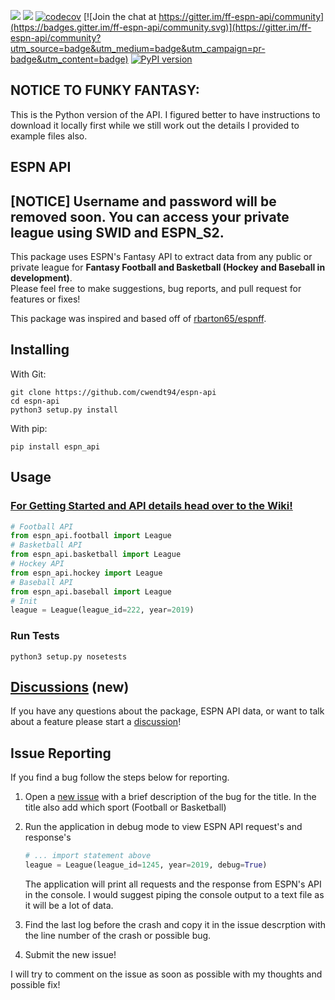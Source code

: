 ![](https://github.com/cwendt94/espn-api/workflows/Espn%20API/badge.svg)
![](https://github.com/cwendt94/espn-api/workflows/Espn%20API%20Integration%20Test/badge.svg) [![codecov](https://codecov.io/gh/cwendt94/espn-api/branch/master/graphs/badge.svg)](https://codecov.io/gh/cwendt94/espn-api) [![Join the chat at https://gitter.im/ff-espn-api/community](https://badges.gitter.im/ff-espn-api/community.svg)](https://gitter.im/ff-espn-api/community?utm_source=badge&utm_medium=badge&utm_campaign=pr-badge&utm_content=badge) [![PyPI version](https://badge.fury.io/py/espn-api.svg)](https://badge.fury.io/py/espn-api)

## NOTICE TO FUNKY FANTASY:
This is the Python version of the API. I figured better to have instructions to download it locally first while we still work out the details
I provided to example files also.


## ESPN API
## [NOTICE] Username and password will be removed soon. You can access your private league using SWID and ESPN_S2.
This package uses ESPN's Fantasy API to extract data from any public or private league for **Fantasy Football and Basketball (Hockey and Baseball in development)**.  
Please feel free to make suggestions, bug reports, and pull request for features or fixes!

This package was inspired and based off of [rbarton65/espnff](https://github.com/rbarton65/espnff).

## Installing
With Git:
```
git clone https://github.com/cwendt94/espn-api
cd espn-api
python3 setup.py install
```
With pip:
```
pip install espn_api
```

## Usage
### [For Getting Started and API details head over to the Wiki!](https://github.com/cwendt94/espn-api/wiki)
```python
# Football API
from espn_api.football import League
# Basketball API
from espn_api.basketball import League
# Hockey API
from espn_api.hockey import League
# Baseball API
from espn_api.baseball import League
# Init
league = League(league_id=222, year=2019)
```

### Run Tests
```
python3 setup.py nosetests
```
## [Discussions](https://github.com/cwendt94/espn-api/discussions) (new)
If you have any questions about the package, ESPN API data, or want to talk about a feature please start a [discussion](https://github.com/cwendt94/espn-api/discussions)! 


## Issue Reporting
If you find a bug follow the steps below for reporting.

1. Open a [new issue](https://github.com/cwendt94/espn-api/issues) with a brief description of the bug for the title. In the title also add which sport (Football or Basketball)

2. Run the application in debug mode to view ESPN API request's and response's
    ```python
    # ... import statement above
    league = League(league_id=1245, year=2019, debug=True)
    ```
    The application will print all requests and the response from ESPN's API in the console. I would suggest piping the console output to a text file as it will be a lot of data.

3. Find the last log before the crash and copy it in the issue descrption with the line number of the crash or possible bug.

4. Submit the new issue!

I will try to comment on the issue as soon as possible with my thoughts and possible fix!
